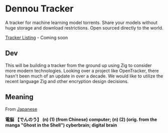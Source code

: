 # Dennou Tracker
A tracker for machine learning model torrents. Share your models without huge storage and download restrictions. Open sourced directly to the world.

[Tracker Listing]() - Coming soon

## Dev

This will be building a tracker from the ground up using Zig to consider more modern technologies. Looking over a project like OpenTracker, there hasn't been much of an update in over a decade. We would like to utilize the recent language Zig and other encryption design decisions.

## Meaning
From [Japanese](https://www.edrdg.org/cgi-bin/wwwjdic/wwwjdic)

**電脳 【でんのう】 (n) (1) (from Chinese) computer; (n) (2) (orig. from the manga "Ghost in the Shell") cyberbrain; digital brain**
